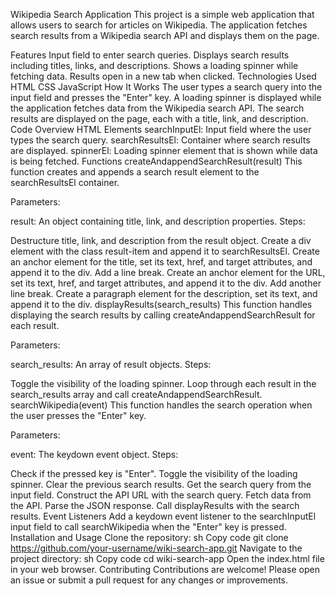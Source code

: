 Wikipedia Search Application
This project is a simple web application that allows users to search for articles on Wikipedia. The application fetches search results from a Wikipedia search API and displays them on the page.

Features
Input field to enter search queries.
Displays search results including titles, links, and descriptions.
Shows a loading spinner while fetching data.
Results open in a new tab when clicked.
Technologies Used
HTML
CSS
JavaScript
How It Works
The user types a search query into the input field and presses the "Enter" key.
A loading spinner is displayed while the application fetches data from the Wikipedia search API.
The search results are displayed on the page, each with a title, link, and description.
Code Overview
HTML Elements 
searchInputEl: Input field where the user types the search query.
searchResultsEl: Container where search results are displayed.
spinnerEl: Loading spinner element that is shown while data is being fetched.
Functions
createAndappendSearchResult(result)
This function creates and appends a search result element to the searchResultsEl container.

Parameters:

result: An object containing title, link, and description properties.
Steps:

Destructure title, link, and description from the result object.
Create a div element with the class result-item and append it to searchResultsEl.
Create an anchor element for the title, set its text, href, and target attributes, and append it to the div.
Add a line break.
Create an anchor element for the URL, set its text, href, and target attributes, and append it to the div.
Add another line break.
Create a paragraph element for the description, set its text, and append it to the div.
displayResults(search_results)
This function handles displaying the search results by calling createAndappendSearchResult for each result.

Parameters:

search_results: An array of result objects.
Steps:

Toggle the visibility of the loading spinner.
Loop through each result in the search_results array and call createAndappendSearchResult.
searchWikipedia(event)
This function handles the search operation when the user presses the "Enter" key.

Parameters:

event: The keydown event object.
Steps:

Check if the pressed key is "Enter".
Toggle the visibility of the loading spinner.
Clear the previous search results.
Get the search query from the input field.
Construct the API URL with the search query.
Fetch data from the API.
Parse the JSON response.
Call displayResults with the search results.
Event Listeners
Add a keydown event listener to the searchInputEl input field to call searchWikipedia when the "Enter" key is pressed.
Installation and Usage
Clone the repository:
sh
Copy code
git clone https://github.com/your-username/wiki-search-app.git
Navigate to the project directory:
sh
Copy code
cd wiki-search-app
Open the index.html file in your web browser.
Contributing
Contributions are welcome! Please open an issue or submit a pull request for any changes or improvements.
